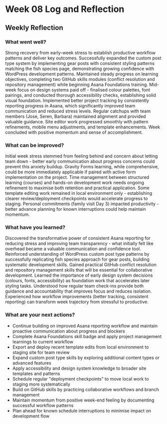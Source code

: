 # Week 08 Log and Reflection

## Weekly Reflection

### What went well?

Strong recovery from early-week stress to establish productive workflow patterns and deliver key outcomes. Successfully expanded the custom post type system by implementing gear posts with consistent styling patterns matching the fish species page, demonstrating growing confidence with WordPress development patterns. Maintained steady progress on learning objectives, completing two GitHub skills modules (conflict resolution and repository management) while beginning Asana Foundations training. Mid-week focus on design systems paid off - finalised colour palettes, font pairings, and conducted thorough accessibility checks, establishing solid visual foundation. Implemented better project tracking by consistently reporting progress in Asana, which significantly improved team communication and reduced stress levels. Regular catchups with team members (Jose, Seren, Barbara) maintained alignment and provided valuable guidance. Site editor work progressed smoothly with pattern refinements, mobile menu adjustments, and template enhancements. Week concluded with positive momentum and sense of accomplishment.

### What can be improved?

Initial week stress stemmed from feeling behind and concern about letting team down - better early communication about progress concerns could prevent this anxiety buildup. Gravity Forms learning, while comprehensive, could be more immediately applicable if paired with active form implementation on the project. Time management between structured learning (courses) and hands-on development work needs ongoing refinement to maximise both retention and practical application. Some template editing work remained in local environment only - establishing clearer review/deployment checkpoints would accelerate progress to staging. Personal commitments (family visit Day 3) impacted productivity - better advance planning for known interruptions could help maintain momentum.

### What have you learned?

Discovered the transformative power of consistent Asana reporting for reducing stress and improving team transparency - what initially felt like overhead became a valuable communication and confidence tool. Reinforced understanding of WordPress custom post type patterns by successfully replicating fish species approach for gear posts, building systematic development skills. Gained practical GitHub conflict resolution and repository management skills that will be essential for collaborative development. Learned the importance of early design system decisions (colours, fonts, accessibility) as foundation work that accelerates later styling tasks. Understood how regular team check-ins provide both guidance and accountability that improves focus and reduces isolation. Experienced how workflow improvements (better tracking, consistent reporting) can transform week trajectory from stressful to productive.

### What are your next actions?

-   Continue building on improved Asana reporting workflow and maintain proactive communication about progress and blockers
-   Complete Asana Foundations skill badge and apply project management learnings to current workflow
-   Export and deploy recent template edits from local environment to staging site for team review
-   Expand custom post type skills by exploring additional content types or advanced features
-   Apply accessibility and design system knowledge to broader site templates and patterns
-   Schedule regular "deployment checkpoints" to move local work to staging more systematically
-   Build on GitHub skills by practicing collaborative workflows and branch management
-   Maintain momentum from positive week-end feeling by documenting successful workflow patterns
-   Plan ahead for known schedule interruptions to minimise impact on development flow

